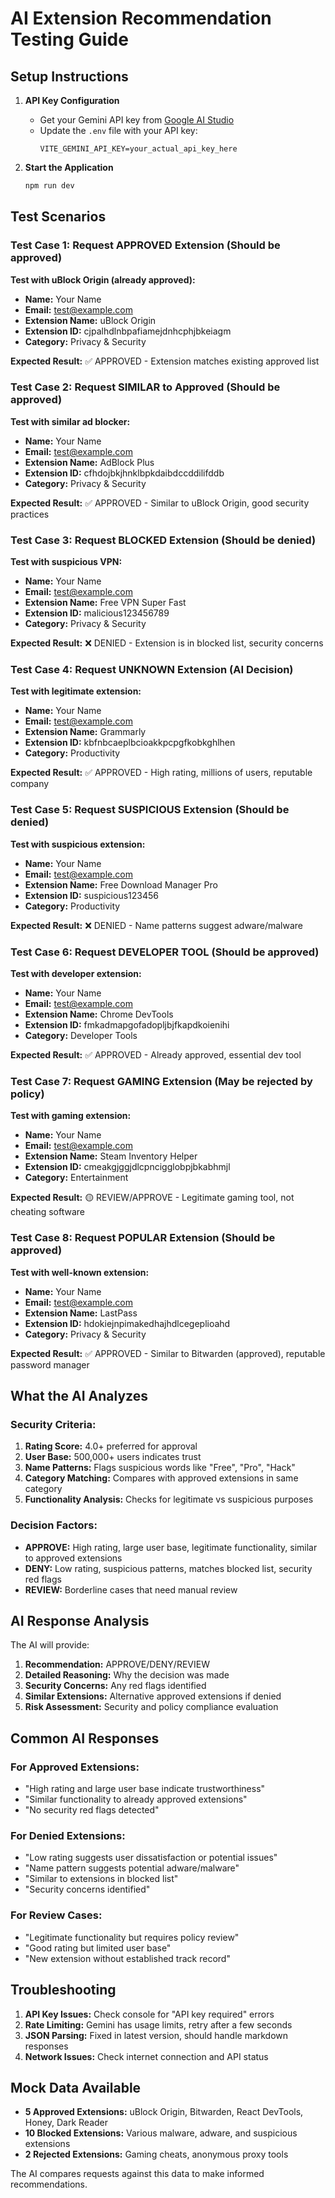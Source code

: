 # AI Extension Recommendation Testing Guide

## Setup Instructions

1. **API Key Configuration**
   - Get your Gemini API key from [Google AI Studio](https://ai.google.dev/)
   - Update the `.env` file with your API key:
     ```
     VITE_GEMINI_API_KEY=your_actual_api_key_here
     ```

2. **Start the Application**
   ```bash
   npm run dev
   ```

## Test Scenarios

### Test Case 1: Request APPROVED Extension (Should be approved)
**Test with uBlock Origin (already approved):**
- **Name:** Your Name
- **Email:** test@example.com
- **Extension Name:** uBlock Origin
- **Extension ID:** cjpalhdlnbpafiamejdnhcphjbkeiagm
- **Category:** Privacy & Security

**Expected Result:** ✅ APPROVED - Extension matches existing approved list

### Test Case 2: Request SIMILAR to Approved (Should be approved)
**Test with similar ad blocker:**
- **Name:** Your Name
- **Email:** test@example.com
- **Extension Name:** AdBlock Plus
- **Extension ID:** cfhdojbkjhnklbpkdaibdccddilifddb
- **Category:** Privacy & Security

**Expected Result:** ✅ APPROVED - Similar to uBlock Origin, good security practices

### Test Case 3: Request BLOCKED Extension (Should be denied)
**Test with suspicious VPN:**
- **Name:** Your Name
- **Email:** test@example.com
- **Extension Name:** Free VPN Super Fast
- **Extension ID:** malicious123456789
- **Category:** Privacy & Security

**Expected Result:** ❌ DENIED - Extension is in blocked list, security concerns

### Test Case 4: Request UNKNOWN Extension (AI Decision)
**Test with legitimate extension:**
- **Name:** Your Name
- **Email:** test@example.com
- **Extension Name:** Grammarly
- **Extension ID:** kbfnbcaeplbcioakkpcpgfkobkghlhen
- **Category:** Productivity

**Expected Result:** ✅ APPROVED - High rating, millions of users, reputable company

### Test Case 5: Request SUSPICIOUS Extension (Should be denied)
**Test with suspicious extension:**
- **Name:** Your Name
- **Email:** test@example.com
- **Extension Name:** Free Download Manager Pro
- **Extension ID:** suspicious123456
- **Category:** Productivity

**Expected Result:** ❌ DENIED - Name patterns suggest adware/malware

### Test Case 6: Request DEVELOPER TOOL (Should be approved)
**Test with developer extension:**
- **Name:** Your Name
- **Email:** test@example.com
- **Extension Name:** Chrome DevTools
- **Extension ID:** fmkadmapgofadopljbjfkapdkoienihi
- **Category:** Developer Tools

**Expected Result:** ✅ APPROVED - Already approved, essential dev tool

### Test Case 7: Request GAMING Extension (May be rejected by policy)
**Test with gaming extension:**
- **Name:** Your Name
- **Email:** test@example.com
- **Extension Name:** Steam Inventory Helper
- **Extension ID:** cmeakgjggjdlcpncigglobpjbkabhmjl
- **Category:** Entertainment

**Expected Result:** 🟡 REVIEW/APPROVE - Legitimate gaming tool, not cheating software

### Test Case 8: Request POPULAR Extension (Should be approved)
**Test with well-known extension:**
- **Name:** Your Name
- **Email:** test@example.com
- **Extension Name:** LastPass
- **Extension ID:** hdokiejnpimakedhajhdlcegeplioahd
- **Category:** Privacy & Security

**Expected Result:** ✅ APPROVED - Similar to Bitwarden (approved), reputable password manager

## What the AI Analyzes

### Security Criteria:
1. **Rating Score:** 4.0+ preferred for approval
2. **User Base:** 500,000+ users indicates trust
3. **Name Patterns:** Flags suspicious words like "Free", "Pro", "Hack"
4. **Category Matching:** Compares with approved extensions in same category
5. **Functionality Analysis:** Checks for legitimate vs suspicious purposes

### Decision Factors:
- **APPROVE:** High rating, large user base, legitimate functionality, similar to approved extensions
- **DENY:** Low rating, suspicious patterns, matches blocked list, security red flags
- **REVIEW:** Borderline cases that need manual review

## AI Response Analysis

The AI will provide:
1. **Recommendation:** APPROVE/DENY/REVIEW
2. **Detailed Reasoning:** Why the decision was made
3. **Security Concerns:** Any red flags identified
4. **Similar Extensions:** Alternative approved extensions if denied
5. **Risk Assessment:** Security and policy compliance evaluation

## Common AI Responses

### For Approved Extensions:
- "High rating and large user base indicate trustworthiness"
- "Similar functionality to already approved extensions"
- "No security red flags detected"

### For Denied Extensions:
- "Low rating suggests user dissatisfaction or potential issues"
- "Name pattern suggests potential adware/malware"
- "Similar to extensions in blocked list"
- "Security concerns identified"

### For Review Cases:
- "Legitimate functionality but requires policy review"
- "Good rating but limited user base"
- "New extension without established track record"

## Troubleshooting

1. **API Key Issues:** Check console for "API key required" errors
2. **Rate Limiting:** Gemini has usage limits, retry after a few seconds
3. **JSON Parsing:** Fixed in latest version, should handle markdown responses
4. **Network Issues:** Check internet connection and API status

## Mock Data Available

- **5 Approved Extensions:** uBlock Origin, Bitwarden, React DevTools, Honey, Dark Reader
- **10 Blocked Extensions:** Various malware, adware, and suspicious extensions
- **2 Rejected Extensions:** Gaming cheats, anonymous proxy tools

The AI compares requests against this data to make informed recommendations.
